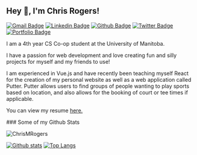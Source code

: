 ## Hey 👋, I'm Chris Rogers!
[![Gmail Badge](https://img.shields.io/badge/-chrisrogers98@icloud.com-c14438?style=flat&logo=Gmail&logoColor=white&link=mailto:chrisrogers98@icloud.com)](mailto:chrisrogers98@icloud.com) 
[![Linkedin Badge](https://img.shields.io/badge/-chrismrogers-0072b1?style=flat&logo=Linkedin&logoColor=white&link=https://www.linkedin.com/in/chris-mrogers/)](https://www.linkedin.com/in/chris-mrogers/) [![Github Badge](https://img.shields.io/badge/-ChrisMRogers-grey?style=flat&logo=github&logoColor=white&link=https://github.com/ChrisMRogers/)](https://www.github.com/ChrisMRogers/) [![Twitter Badge](https://img.shields.io/badge/-chris_mrogers-00acee?style=flat&logo=twitter&logoColor=white&link=https://twitter.com/chris_mrogers/)](https://www.twitter.com/chris_mrogers/) [![Portfolio Badge](https://img.shields.io/badge/portfolio-web-blue?style=flat&link=https://www.chrisrogers.dev)](https://www.chrisrogers.dev) <p align='left'>I am a 4th year CS Co-op student at the University of Manitoba.

I have a passion for web development and love creating fun and silly projects for myself and my friends to use!</p>
<p align='left'>I am experienced in Vue.js and have recently been teaching myself React for the creation of my personal website as well as a web application called Putter. Putter allows users to find groups of people wanting to play sports based on location, and also allows for the booking of court or tee times if applicable. </p>
<p align='left'> You can view my resume <a href='https://www.chrisrogers.dev ' target=_blank><u>here</u>.</a></p>
### Some of my Github Stats
<p align=left> <img src=https://komarev.com/ghpvc/?username=ChrisMRogers alt=ChrisMRogers /> </p>

[![Github stats](https://github-readme-stats.vercel.app/api?username=ChrisMRogers&show_icons=true&include_all_commits=true)](https://github.com/ChrisMRogers/github-readme-stats)
[![Top Langs](https://github-readme-stats.vercel.app/api/top-langs/?username=ChrisMRogers&layout=compact)](https://github.com/ChrisMRogers/github-readme-stats)
